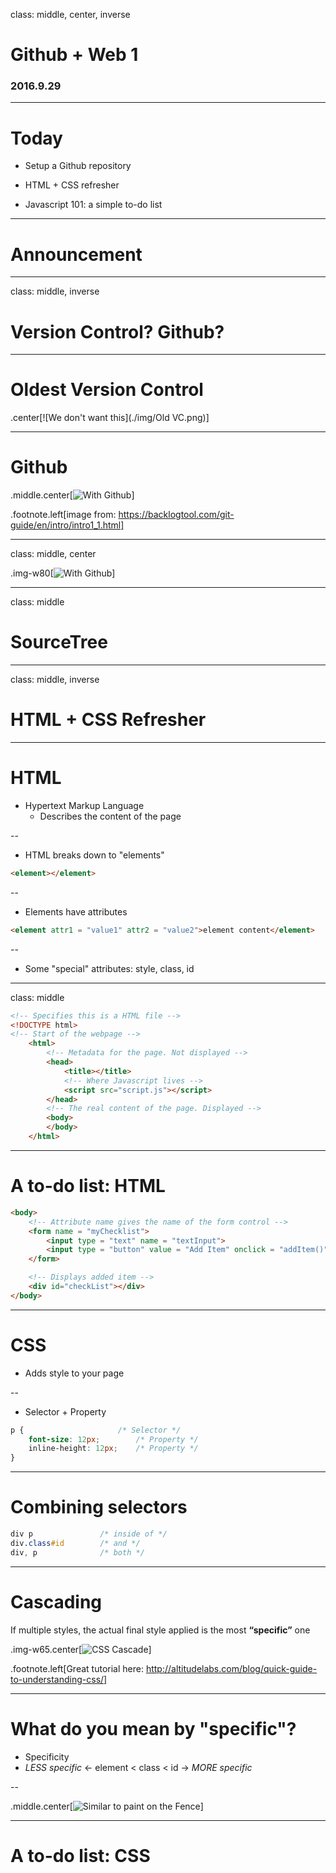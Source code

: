 class: middle, center, inverse

# Github + Web 1 #

### 2016.9.29 ###

---

# Today #

* Setup a Github repository

* HTML + CSS refresher

* Javascript 101: a simple to-do list

---

# Announcement 
---

class: middle, inverse

# Version Control? Github? 

---
# Oldest Version Control

.center[![We don't want this](./img/Old VC.png)]

---
# Github

.middle.center[![With Github](./img/VC_with_GH.png)]


.footnote.left[image from: https://backlogtool.com/git-guide/en/intro/intro1_1.html]

---
class: middle, center

.img-w80[![With Github](./img/GH_ex.png)]

---
class: middle

# SourceTree

---
class: middle, inverse

# HTML + CSS Refresher

---
# HTML

* Hypertext Markup Language
	* Describes the content of the page

--
* HTML breaks down to "elements"

```html
<element></element>
```
--
* Elements have attributes

```html
<element attr1 = "value1" attr2 = "value2">element content</element>
```
--
* Some "special" attributes: style, class, id

---
class: middle

```html
<!-- Specifies this is a HTML file -->
<!DOCTYPE html>		
<!-- Start of the webpage -->
	<html>
		<!-- Metadata for the page. Not displayed -->
		<head>
			<title></title>
			<!-- Where Javascript lives -->
			<script src="script.js"></script>
		</head>
		<!-- The real content of the page. Displayed -->
		<body>
		</body>
	</html>
```

---
# A to-do list: HTML

```html
<body>
	<!-- Attribute name gives the name of the form control -->
	<form name = "myChecklist">	
		<input type = "text" name = "textInput">
		<input type = "button" value = "Add Item" onclick = "addItem()">
	</form>

	<!-- Displays added item -->
	<div id="checkList"></div>
</body>
```
---
# CSS

* Adds style to your page

--

* Selector + Property

```css
p {						/* Selector */
	font-size: 12px;		/* Property */
	inline-height: 12px;	/* Property */
}
```

---
# Combining selectors

```css
div p				/* inside of */
div.class#id 		/* and */
div, p 				/* both */
```

---
# Cascading

If multiple styles, the actual final style applied is the most **“specific”** one

.img-w65.center[![CSS Cascade](./img/CSS-cascade.png)]

.footnote.left[Great tutorial here: http://altitudelabs.com/blog/quick-guide-to-understanding-css/]



---
# What do you mean by "specific"?

* Specificity
 * _LESS specific_ ← element < class < id → _MORE specific_

--

.middle.center[![Similar to paint on the Fence](./img/specificity.png)]

---
# A to-do list: CSS

```css

```